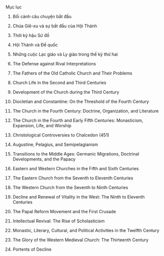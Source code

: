 Mục lục

1. Bối cảnh câu chuyện bắt đầu

2. Chúa Giê-xu và sự bắt đầu của Hội Thánh

3. Thời kỳ hậu Sứ đồ

4. Hội Thánh và Đế quốc

5. Những cuộc Lạc giáo và Ly giáo trong thế kỷ thứ hai

6. The Defense against Rival Interpretations

7. The Fathers of the Old Catholic Church and Their Problems

8. Church Life in the Second and Third Centuries

9. Development of the Church during the Third Century

10. Diocletian and Constantine: On the Threshold of the Fourth Century

11. The Church in the Fourth Century: Doctrine, Organization, and Literature

12. The Church in the Fourth and Early Fifth Centuries: Monasticism, Expansion, Life, and Worship

13. Christological Controversies to Chalcedon (451)

14. Augustine, Pelagius, and Semipelagianism

15. Transitions to the Middle Ages: Germanic Migrations, Doctrinal Developments, and the Papacy

16. Eastern and Western Churches in the Fifth and Sixth Centuries

17. The Eastern Church from the Seventh to Eleventh Centuries

18. The Western Church from the Seventh to Ninth Centuries

19. Decline and Renewal of Vitality in the West: The Ninth to Eleventh Centuries

20. The Papal Reform Movement and the First Crusade

21. Intellectual Revival: The Rise of Scholasticism

22. Monastic, Literary, Cultural, and Political Activities in the Twelfth Century

23. The Glory of the Western Medieval Church: The Thirteenth Century

24. Portents of Decline